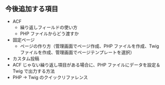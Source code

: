 ## 今後追加する項目

- ACF
  - 繰り返しフィールドの使い方
  - PHP ファイルからどう渡すか
- 固定ページ
  - ページの作り方（管理画面でページ作成、PHP ファイルを作成、Twig ファイルを作成、管理画面でページテンプレートを選択）
- カスタム投稿
- ACF じゃない繰り返し項目がある場合に、PHP ファイルにデータを設定＆Twig で出力する方法
- PHP → Twig のクイックリファレンス
